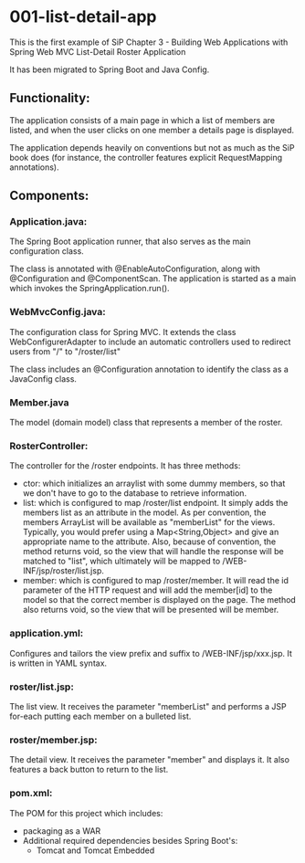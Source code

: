 # 001-list-detail-app

This is the first example of SiP Chapter 3 - Building Web Applications with Spring Web MVC
	List-Detail Roster Application

It has been migrated to Spring Boot and Java Config.		
				
## Functionality:
The application consists of a main page in which a list of members are listed, and when the user clicks on one member a details page is displayed.

The application depends heavily on conventions but not as much as the SiP book does (for instance, the controller features explicit RequestMapping annotations).
		
## Components:
		
### Application.java:
The Spring Boot application runner, that also serves as the main configuration class.

The class is annotated with @EnableAutoConfiguration, along with @Configuration and @ComponentScan. The application is started as a main which invokes the SpringApplication.run().
		
### WebMvcConfig.java:
The configuration class for Spring MVC. It extends the class WebConfigurerAdapter to include an automatic controllers used to redirect users from "/" to "/roster/list"

The class includes an @Configuration annotation to identify the class as a 
JavaConfig class.

### Member.java
The model (domain model) class that represents a member of the roster.
				
### RosterController:
The controller for the /roster endpoints.
It has three methods:
* ctor: which initializes an arraylist with some dummy members, so that we don't have to go to the database to retrieve information.
* list: which is configured to map /roster/list endpoint. It simply adds the members list as an attribute in the model. As per convention, the members ArrayList will be available as "memberList" for the views.
Typically, you would prefer using a Map<String,Object> and give an appropriate name to the attribute.
Also, because of convention, the method returns void, so the view that will handle the response will be matched to "list", which ultimately will be mapped to /WEB-INF/jsp/roster/list.jsp. 
* member: which is configured to map /roster/member. It will read the id parameter of the HTTP request and will add the member[id] to the model so that the correct member is displayed on the page.
The method also returns void, so the view that will be presented will be member.
				
### application.yml:
Configures and tailors the view prefix and suffix to /WEB-INF/jsp/xxx.jsp.
It is written in YAML syntax.
		
### roster/list.jsp:
The list view. It receives the parameter "memberList" and performs a JSP for-each putting each member on a bulleted list.

### roster/member.jsp:
The detail view. It receives the parameter "member" and displays it. It also features a back button to return to the list.

### pom.xml:
The POM for this project which includes:
* packaging as a WAR
* Additional required dependencies besides Spring Boot's:
	- Tomcat and Tomcat Embedded
